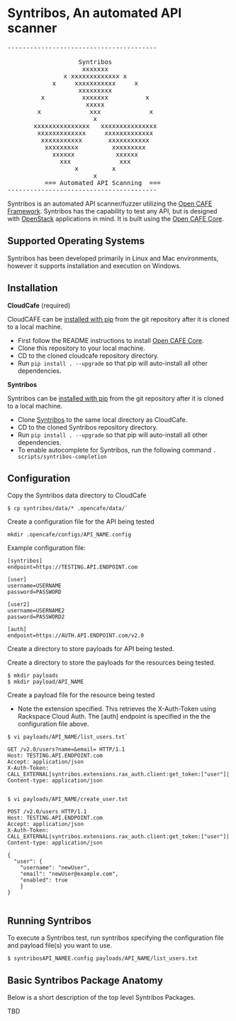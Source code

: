 Syntribos, An automated API scanner
====================================================

<pre>
----------------------------------------

                   Syntribos
                    xxxxxxx
               x xxxxxxxxxxxxx x
            x     xxxxxxxxxxx     x
                   xxxxxxxxx
         x          xxxxxxx          x
                     xxxxx
        x             xxx             x
                       x
       xxxxxxxxxxxxxxx   xxxxxxxxxxxxxxx
        xxxxxxxxxxxxx     xxxxxxxxxxxxx
         xxxxxxxxxxx       xxxxxxxxxxx
          xxxxxxxxx         xxxxxxxxx
            xxxxxx           xxxxxx
              xxx             xxx
                  x         x
                       x
          === Automated API Scanning  ===
----------------------------------------
</pre>

Syntribos is an automated API scanner/fuzzer utilizing the [Open CAFE Framework](https://github.com/stackforge/opencafe).
Syntribos has the capability to test any API, but is designed with [OpenStack](http://http://www.openstack.org/) applications in mind. 
It is built using the [Open CAFE Core](https://github.com/stackforge/opencafe).


Supported Operating Systems
---------------------------
Syntribos has been developed primarily in Linux and Mac environments, however it supports installation and
execution on Windows.


Installation
------------
**CloudCafe** (required)

CloudCAFE can be [installed with pip](https://pypi.python.org/pypi/pip) from the git repository after it is cloned to
a local machine.

* First follow the README instructions to install [Open CAFE Core](https://github.com/stackforge/opencafe).
* Clone this repository to your local machine.
* CD to the cloned cloudcafe repository directory.
* Run `pip install . --upgrade` so that pip will auto-install all other dependencies.

**Syntribos**

Syntribos can be [installed with pip](https://pypi.python.org/pypi/pip) from the git repository after it is cloned to
a local machine.

* Clone [Syntribos](https://github.com/rackerlabs/syntribos) to the same local directory as CloudCafe.
* CD to the cloned Syntribos repository directory.
* Run `pip install . --upgrade` so that pip will auto-install all other dependencies.
* To enable autocomplete for Syntribos, run the following command `. scripts/syntribos-completion`


Configuration
--------------
Copy the Syntribos data directory to CloudCafe 

```
$ cp syntribos/data/* .opencafe/data/`
```

Create a configuration file for the API being tested 

```
mkdir .opencafe/configs/API_NAME.config
```

Example configuration file:

```
[syntribos]
endpoint=https://TESTING.API.ENDPOINT.com

[user]
username=USERNAME
password=PASSWORD

[user2]
username=USERNAME2
password=PASSWORD2

[auth]
endpoint=https://AUTH.API.ENDPOINT.com/v2.0
```

Create a directory to store payloads for API being tested.

Create a directory to store the payloads for the resources being tested. 

```
$ mkdir payloads
$ mkdir payload/API_NAME
```

Create a payload file for the resource being tested 
* Note the extension specified. This retrieves the X-Auth-Token using Rackspace Cloud Auth. The [auth] endpoint is specified in the the configuration file above.

```
$ vi payloads/API_NAME/list_users.txt`
```

```
GET /v2.0/users?name=&email= HTTP/1.1
Host: TESTING.API.ENDPOINT.com
Accept: application/json
X-Auth-Token: CALL_EXTERNAL|syntribos.extensions.rax_auth.client:get_token:["user"]|
Content-type: application/json


```

```
$ vi payloads/API_NAME/create_user.txt
```

```
POST /v2.0/users HTTP/1.1
Host: TESTING.API.ENDPOINT.com
Accept: application/json
X-Auth-Token: CALL_EXTERNAL|syntribos.extensions.rax_auth.client:get_token:["user"]|
Content-type: application/json

{
  "user": {
    "username": "newUser",
    "email": "newUser@example.com",
    "enabled": true
    }
}


```

Running Syntribos
-------
To execute a Syntribos test, 
run syntribos specifying the configuration file and payload file(s) you want to use.
```
$ syntribosAPI_NAMEE.config payloads/API_NAME/list_users.txt
```

Basic Syntribos Package Anatomy
-------------------------------
Below is a short description of the top level Syntribos Packages.

TBD
